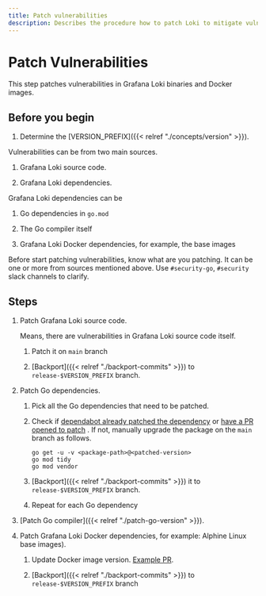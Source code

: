 ```yaml
---
title: Patch vulnerabilities
description: Describes the procedure how to patch Loki to mitigate vulnerabilities.
---
```

# Patch Vulnerabilities

This step patches vulnerabilities in Grafana Loki binaries and Docker images.

## Before you begin

1. Determine the [VERSION_PREFIX]({{< relref "./concepts/version" >}}).

Vulnerabilities can be from two main sources.

1. Grafana Loki source code.

1. Grafana Loki dependencies.

Grafana Loki dependencies can be

1. Go dependencies in `go.mod`

1. The Go compiler itself

1. Grafana Loki Docker dependencies, for example, the base images

Before start patching vulnerabilities, know what are you patching. It can be one or more from sources mentioned above. Use `#security-go`, `#security` slack channels to clarify.

## Steps

1. Patch Grafana Loki source code.

	Means, there are vulnerabilities in Grafana Loki source code itself.

	1. Patch it on `main` branch

	1. [Backport]({{< relref "./backport-commits" >}}) to `release-$VERSION_PREFIX` branch.

1. Patch Go dependencies.

	1. Pick all the Go dependencies that need to be patched.

	1. Check if [dependabot already patched the dependency](https://github.com/grafana/loki/pulls?q=is%3Apr+label%3Adependencies+is%3Aclosed) or [have a PR opened to patch](https://github.com/grafana/loki/pulls?q=is%3Apr+is%3Aopen+label%3Adependencies) . If not, manually upgrade the package on the `main` branch as follows.

		```shell
		go get -u -v <package-path>@<patched-version>
		go mod tidy
		go mod vendor
		```
	1. [Backport]({{< relref "./backport-commits" >}}) it to `release-$VERSION_PREFIX` branch.

	1. Repeat for each Go dependency

1. [Patch Go compiler]({{< relref "./patch-go-version" >}}).

1. Patch Grafana Loki Docker dependencies, for example: Alphine Linux base images).

   1. Update Docker image version. [Example PR](https://github.com/grafana/loki/pull/10573).

   1. [Backport]({{< relref "./backport-commits" >}}) to `release-$VERSION_PREFIX` branch
